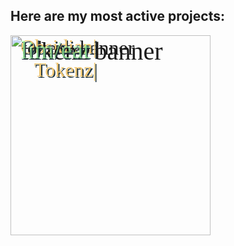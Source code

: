 <link rel="preconnect" href="https://fonts.googleapis.com">
<link rel="preconnect" href="https://fonts.gstatic.com" crossorigin>
<link href="https://fonts.googleapis.com/css2?family=Maiden+Orange&display=swap" rel="stylesheet">

## Here are my most active projects:

<div style="position: relative;  color: white; font-family: 'Maiden Orange', serif; font-weight: 400; font-style: normal; font-size: 32px;">
	<a href="https://obsidian-tokenz.ferenk.dev">
        <img alt="tokenz banner" style="position: absolute; top 0px; left: 0px;" src="https://repository-images.githubusercontent.com/844785786/29de228b-d64d-424f-bcd2-012c96a84182" width="320" style="border-radius: 12px; box-shadow: rgba(60, 64, 67, 0.7) 0px 1px 3px 0px, rgba(60, 64, 67, 0.35) 0px 2px 6px 2px;">
        <span style="position: absolute; top: 25%; left: 16px; text-align: right; color: #f0c570ff;; text-shadow: .06em .06em 0 hsl(200 30% 20%);">Obsidian|<br>Tokenz|</span>
    </a>
</div>

<div style="position: relative;  color: white; font-family: 'Maiden Orange', serif; font-weight: 400; font-style: normal; font-size: 40px;">
	<a href="https://limeat.ferenk.dev">
        <img alt="tokenz banner" style="position: absolute; top 0px; left: 0px;" src="https://github.com/ferenk/limeat/releases/download/web/apple_diet_1200x.png" width="320" style="border-radius: 12px; box-shadow: rgba(60, 64, 67, 0.7) 0px 1px 3px 0px, rgba(60, 64, 67, 0.35) 0px 2px 6px 2px;">
        <span style="position: absolute; top: 38%; left: 16px; text-align: right; color: #a0ffa0b0; text-shadow: .04em .04em 0 hsl(200 30% 20%);">lim/eat</span>
    </a>
</div>
